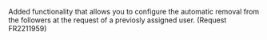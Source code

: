 Added functionality that allows you to configure the automatic removal from the followers at the request of a previosly assigned user.
(Request FR2211959)
